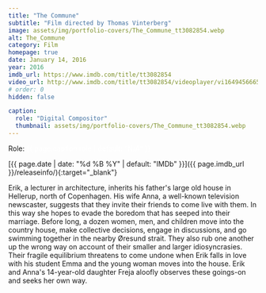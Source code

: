 ```yaml
---
title: "The Commune"
subtitle: "Film directed by Thomas Vinterberg"
image: assets/img/portfolio-covers/The_Commune_tt3082854.webp
alt: The_Commune
category: Film
homepage: true
date: January 14, 2016
year: 2016
imdb_url: https://www.imdb.com/title/tt3082854
video_url: http://www.imdb.com/title/tt3082854/videoplayer/vi1649456665
# order: 0
hidden: false

caption:
  role: "Digital Compositor"
  thumbnail: assets/img/portfolio-covers/The_Commune_tt3082854.webp
---
```

Role: <span style="color:white">{{ page.caption.role | default: "N/A" }}</span>

[{{ page.date | date: "%d %B %Y" | default: "IMDb" }}]({{ page.imdb_url }}/releaseinfo/){:target="_blank"}

Erik, a lecturer in architecture, inherits his father's large old house in Hellerup, north of Copenhagen. His wife Anna, a well-known television newscaster, suggests that they invite their friends to come live with them. In this way she hopes to evade the boredom that has seeped into their marriage. Before long, a dozen women, men, and children move into the country house, make collective decisions, engage in discussions, and go swimming together in the nearby Øresund strait. They also rub one another up the wrong way on account of their smaller and larger idiosyncrasies. Their fragile equilibrium threatens to come undone when Erik falls in love with his student Emma and the young woman moves into the house. Erik and Anna's 14-year-old daughter Freja aloofly observes these goings-on and seeks her own way.
